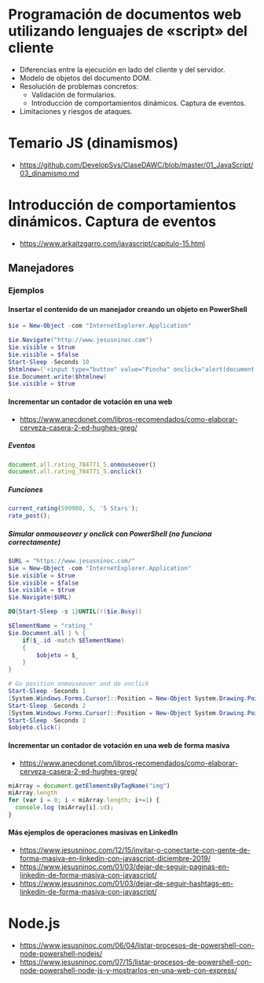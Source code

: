 # Programación de documentos web utilizando lenguajes de «script» del cliente
- Diferencias entre la ejecución en lado del cliente y del servidor.
- Modelo de objetos del documento DOM.
- Resolución de problemas concretos:
  - Validación de formularios.
  - Introducción de comportamientos dinámicos. Captura de eventos.
- Limitaciones y riesgos de ataques.

# Temario JS (dinamismos)
* https://github.com/DevelopSys/ClaseDAWC/blob/master/01_JavaScript/03_dinamismo.md

# Introducción de comportamientos dinámicos. Captura de eventos
* https://www.arkaitzgarro.com/javascript/capitulo-15.html
## Manejadores
### Ejemplos
#### Insertar el contenido de un manejador creando un objeto en PowerShell
```PowerShell
$ie = New-Object -com "InternetExplorer.Application"

$ie.Navigate("http://www.jesusninoc.com")
$ie.visible = $true
$ie.visible = $false
Start-Sleep -Seconds 10
$htmlnew=('<input type="button" value="Pincha" onclick="alert(document.cookie);" />')
$ie.Document.write($htmlnew)
$ie.visible = $true
```
#### Incrementar un contador de votación en una web
* https://www.anecdonet.com/libros-recomendados/como-elaborar-cerveza-casera-2-ed-hughes-greg/
##### Eventos
```JavaScript
document.all.rating_784771_5.onmouseover()
document.all.rating_784771_5.onclick()
```
##### Funciones
```JavaScript
current_rating(599980, 5, '5 Stars');
rate_post();
```
##### Simular onmouseover y onclick con PowerShell (no funciona correctamente)
```PowerShell
$URL = "https://www.jesusninoc.com/"
$ie = New-Object -com "InternetExplorer.Application"
$ie.visible = $true
$ie.visible = $false
$ie.visible = $true
$ie.Navigate($URL)

DO{Start-Sleep -s 1}UNTIL(!($ie.Busy))

$ElementName = "rating_"
$ie.Document.all | % {
    if($_.id -match $ElementName)
    {
        $objeto = $_
    }
}

# Go position onmouseover and do onclick
Start-Sleep -Seconds 1
[System.Windows.Forms.Cursor]::Position = New-Object System.Drawing.Point(435,247)
Start-Sleep -Seconds 2
[System.Windows.Forms.Cursor]::Position = New-Object System.Drawing.Point(436,244)
Start-Sleep -Seconds 2
$objeto.click()
```
#### Incrementar un contador de votación en una web de forma masiva
* https://www.anecdonet.com/libros-recomendados/como-elaborar-cerveza-casera-2-ed-hughes-greg/
```JavaScript
miArray = document.getElementsByTagName("img")
miArray.length
for (var i = 0; i < miArray.length; i+=1) {
  console.log (miArray[i].id);
}
```

#### Más ejemplos de operaciones masivas en LinkedIn
* https://www.jesusninoc.com/12/15/invitar-o-conectarte-con-gente-de-forma-masiva-en-linkedin-con-javascript-diciembre-2019/
* https://www.jesusninoc.com/01/03/dejar-de-seguir-paginas-en-linkedin-de-forma-masiva-con-javascript/
* https://www.jesusninoc.com/01/03/dejar-de-seguir-hashtags-en-linkedin-de-forma-masiva-con-javascript/

# Node.js
* https://www.jesusninoc.com/06/04/listar-procesos-de-powershell-con-node-powershell-nodejs/
* https://www.jesusninoc.com/07/15/listar-procesos-de-powershell-con-node-powershell-node-js-y-mostrarlos-en-una-web-con-express/
